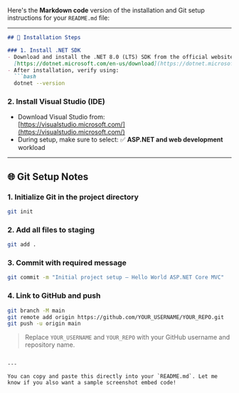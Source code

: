 Here's the **Markdown code** version of the installation and Git setup instructions for your `README.md` file:

---

```markdown
## 🔧 Installation Steps

### 1. Install .NET SDK
- Download and install the .NET 8.0 (LTS) SDK from the official website:  
  [https://dotnet.microsoft.com/en-us/download](https://dotnet.microsoft.com/en-us/download)
- After installation, verify using:
  ```bash
  dotnet --version
  ```

### 2. Install Visual Studio (IDE)
- Download Visual Studio from:  
  [https://visualstudio.microsoft.com/](https://visualstudio.microsoft.com/)
- During setup, make sure to select:
  ✅ **ASP.NET and web development** workload

---

## 🌐 Git Setup Notes

### 1. Initialize Git in the project directory
```bash
git init
```

### 2. Add all files to staging
```bash
git add .
```

### 3. Commit with required message
```bash
git commit -m "Initial project setup – Hello World ASP.NET Core MVC"
```

### 4. Link to GitHub and push
```bash
git branch -M main
git remote add origin https://github.com/YOUR_USERNAME/YOUR_REPO.git
git push -u origin main
```

> Replace `YOUR_USERNAME` and `YOUR_REPO` with your GitHub username and repository name.
```

---

You can copy and paste this directly into your `README.md`. Let me know if you also want a sample screenshot embed code!
